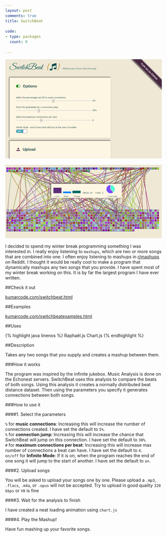 ```yaml
---
layout: post
comments: true
title: SwitchBeat

code:
- type: packages
  count: 0

---
```

<img src="../images/SwitchBeat.png" alt="SwitchBeatHome">
<br>&nbsp;<br>
<img src="../images/projects/SwitchBeat.png" alt="SwitchBeatAnalysis">

I decided to spend my winter break programming something I was interested in. I
really enjoy listening to `mashups`, which are two or more songs that are combined into one.
I often enjoy listening to mashups in <a
href="http://www.reddit.com/r/mashups/">r/mashups</a> on Reddit. I thought it
would be really cool to make a program that dynamically mashups any two songs
that you provide. I have spent most of my winter break working on this. It is by far the
largest program I have ever written.


##Check it out

<a href="http://kumarcode.com/switchbeat.html" alt="kumarcode.com/switchbeat">kumarcode.com/switchbeat.html</a>

##Examples

<a href="http://kumarcode.com/switchbeatexamples.html" alt="kumarcode.com/switchbeatexamples">kumarcode.com/switchbeatexamples.html</a>

##Uses

{% highlight java linenos %}
Raphaël.js
Chart.js
{% endhighlight %}

##Description

Takes any two songs that you supply and creates a mashup between them. 

###How it works

The program was inspired by the infinite jukebox. Music Analysis is done on
the Echonest servers. SwitchBeat uses this analysis to compare the beats of
both songs. Using this analysis it creates a normally distributed beat distance
dataset. Then using the parameters you specify it generates connections
between both songs.

###How to use it

####1. Select the parameters 

`%` for <b>music connections</b>: Increasing this will increase the number of
connections created. I have set the default to `5%`.<br>
`%` for <b>connection jump</b>: Increasing this will increase the chance that
SwitchBeat will jump on this connection. I have set the default to `30%`.<br>
`#` for <b>maximum connections per beat</b>: Increasing this will increase max
number of connections a beat can have. I have set the default to `4`.<br>
`on/off` for <b> Infinite Mode</b>: If it is on, when the program reaches the end
of one song it will jump to the start of another. I have set the default to
`on`.<br>

####2. Upload songs

You will be asked to upload your songs one by one. 
Please upload a `.mp3`, `.flacs`, `.m4a`, or `.opus` will not be
accepted. Try to upload in good quality `320 kbps` or `V0` is fine

####3. Wait for the analysis to finish

I have created a neat loading animation using `chart.js`

####4. Play the Mashup!

Have fun mashing up your favorite songs.



